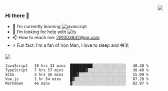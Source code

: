 <img align='right' src='https://github-readme-stats.vercel.app/api?username=niaogege&show_icons=true&theme=radical'/>

### Hi there 👋

- 🌱 I’m currently learning ![javascript](https://img.shields.io/badge/javacript-learn-orange)
- 🤔 I’m looking for help with ![ts](https://img.shields.io/badge/ts-learn-yellow)
- 📫 How to reach me: 291003932@qq.com
- ⚡ Fun fact:  I'm a fan of Iron Man, I love to sleep and 书法

![](https://github-readme-stats.vercel.app/api/top-langs/?username=niaogege&layout=compact)

<!--START_SECTION:waka-->
```text
JavaScript   10 hrs 33 mins  ██████████░░░░░░░░░░░░░░░   40.40 % 
TypeScript   7 hrs 57 mins   ███████▓░░░░░░░░░░░░░░░░░   30.49 % 
SCSS         3 hrs 56 mins   ███▓░░░░░░░░░░░░░░░░░░░░░   15.09 % 
Vue.js       1 hr 54 mins    █▓░░░░░░░░░░░░░░░░░░░░░░░   07.28 % 
Markdown     46 mins         ▓░░░░░░░░░░░░░░░░░░░░░░░░   02.97 % 
```
<!--END_SECTION:waka-->

